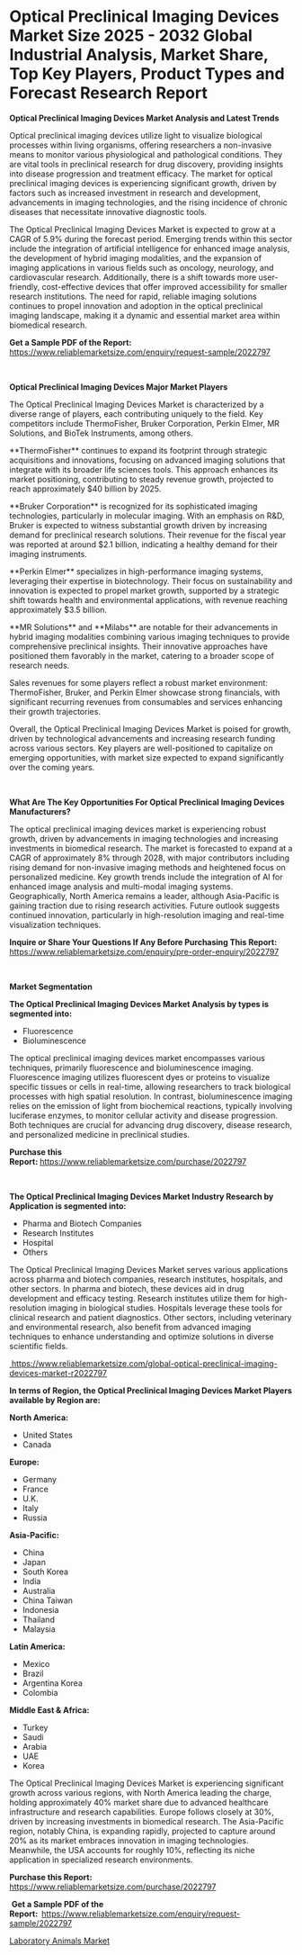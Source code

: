 <p><h1>Optical Preclinical Imaging Devices Market Size 2025 - 2032 Global Industrial Analysis, Market Share, Top Key Players, Product Types and Forecast Research Report</h1></p><p><strong>Optical Preclinical Imaging Devices Market Analysis and Latest Trends</strong></p>
<p><p>Optical preclinical imaging devices utilize light to visualize biological processes within living organisms, offering researchers a non-invasive means to monitor various physiological and pathological conditions. They are vital tools in preclinical research for drug discovery, providing insights into disease progression and treatment efficacy. The market for optical preclinical imaging devices is experiencing significant growth, driven by factors such as increased investment in research and development, advancements in imaging technologies, and the rising incidence of chronic diseases that necessitate innovative diagnostic tools.</p><p>The Optical Preclinical Imaging Devices Market is expected to grow at a CAGR of 5.9% during the forecast period. Emerging trends within this sector include the integration of artificial intelligence for enhanced image analysis, the development of hybrid imaging modalities, and the expansion of imaging applications in various fields such as oncology, neurology, and cardiovascular research. Additionally, there is a shift towards more user-friendly, cost-effective devices that offer improved accessibility for smaller research institutions. The need for rapid, reliable imaging solutions continues to propel innovation and adoption in the optical preclinical imaging landscape, making it a dynamic and essential market area within biomedical research.</p></p>
<p><strong>Get a Sample PDF of the Report:&nbsp;</strong> <a href="https://www.reliablemarketsize.com/enquiry/request-sample/2022797?utm_campaign=2317&utm_medium=2&utm_source=Github&utm_content=ia&utm_term=29032025&utm_id=optical-preclinical-imaging-devices">https://www.reliablemarketsize.com/enquiry/request-sample/2022797</a></p>
<p>&nbsp;</p>
<p><strong>Optical Preclinical Imaging Devices Major Market Players</strong></p>
<p><p>The Optical Preclinical Imaging Devices Market is characterized by a diverse range of players, each contributing uniquely to the field. Key competitors include ThermoFisher, Bruker Corporation, Perkin Elmer, MR Solutions, and BioTek Instruments, among others.</p><p>**ThermoFisher** continues to expand its footprint through strategic acquisitions and innovations, focusing on advanced imaging solutions that integrate with its broader life sciences tools. This approach enhances its market positioning, contributing to steady revenue growth, projected to reach approximately $40 billion by 2025.</p><p>**Bruker Corporation** is recognized for its sophisticated imaging technologies, particularly in molecular imaging. With an emphasis on R&D, Bruker is expected to witness substantial growth driven by increasing demand for preclinical research solutions. Their revenue for the fiscal year was reported at around $2.1 billion, indicating a healthy demand for their imaging instruments.</p><p>**Perkin Elmer** specializes in high-performance imaging systems, leveraging their expertise in biotechnology. Their focus on sustainability and innovation is expected to propel market growth, supported by a strategic shift towards health and environmental applications, with revenue reaching approximately $3.5 billion.</p><p>**MR Solutions** and **Milabs** are notable for their advancements in hybrid imaging modalities combining various imaging techniques to provide comprehensive preclinical insights. Their innovative approaches have positioned them favorably in the market, catering to a broader scope of research needs.</p><p>Sales revenues for some players reflect a robust market environment: ThermoFisher, Bruker, and Perkin Elmer showcase strong financials, with significant recurring revenues from consumables and services enhancing their growth trajectories.</p><p>Overall, the Optical Preclinical Imaging Devices Market is poised for growth, driven by technological advancements and increasing research funding across various sectors. Key players are well-positioned to capitalize on emerging opportunities, with market size expected to expand significantly over the coming years.</p></p>
<p>&nbsp;</p>
<p><strong>What Are The Key Opportunities For Optical Preclinical Imaging Devices Manufacturers?</strong></p>
<p><p>The optical preclinical imaging devices market is experiencing robust growth, driven by advancements in imaging technologies and increasing investments in biomedical research. The market is forecasted to expand at a CAGR of approximately 8% through 2028, with major contributors including rising demand for non-invasive imaging methods and heightened focus on personalized medicine. Key growth trends include the integration of AI for enhanced image analysis and multi-modal imaging systems. Geographically, North America remains a leader, although Asia-Pacific is gaining traction due to rising research activities. Future outlook suggests continued innovation, particularly in high-resolution imaging and real-time visualization techniques.</p></p>
<p><strong>Inquire or Share Your Questions If Any Before Purchasing This Report:</strong> <a href="https://www.reliablemarketsize.com/enquiry/pre-order-enquiry/2022797?utm_campaign=2317&utm_medium=2&utm_source=Github&utm_content=ia&utm_term=29032025&utm_id=optical-preclinical-imaging-devices">https://www.reliablemarketsize.com/enquiry/pre-order-enquiry/2022797</a></p>
<p>&nbsp;</p>
<p><strong>Market Segmentation</strong></p>
<p><strong>The Optical Preclinical Imaging Devices Market Analysis by types is segmented into:</strong></p>
<p><ul><li>Fluorescence</li><li>Bioluminescence</li></ul></p>
<p><p>The optical preclinical imaging devices market encompasses various techniques, primarily fluorescence and bioluminescence imaging. Fluorescence imaging utilizes fluorescent dyes or proteins to visualize specific tissues or cells in real-time, allowing researchers to track biological processes with high spatial resolution. In contrast, bioluminescence imaging relies on the emission of light from biochemical reactions, typically involving luciferase enzymes, to monitor cellular activity and disease progression. Both techniques are crucial for advancing drug discovery, disease research, and personalized medicine in preclinical studies.</p></p>
<p><strong>Purchase this Report:&nbsp;</strong><a href="https://www.reliablemarketsize.com/purchase/2022797?utm_campaign=2317&utm_medium=2&utm_source=Github&utm_content=ia&utm_term=29032025&utm_id=optical-preclinical-imaging-devices">https://www.reliablemarketsize.com/purchase/2022797</a></p>
<p>&nbsp;</p>
<p><strong>The Optical Preclinical Imaging Devices Market Industry Research by Application is segmented into:</strong></p>
<p><ul><li>Pharma and Biotech Companies</li><li>Research Institutes</li><li>Hospital</li><li>Others</li></ul></p>
<p><p>The Optical Preclinical Imaging Devices Market serves various applications across pharma and biotech companies, research institutes, hospitals, and other sectors. In pharma and biotech, these devices aid in drug development and efficacy testing. Research institutes utilize them for high-resolution imaging in biological studies. Hospitals leverage these tools for clinical research and patient diagnostics. Other sectors, including veterinary and environmental research, also benefit from advanced imaging techniques to enhance understanding and optimize solutions in diverse scientific fields.</p></p>
<p><a href="https://www.reliablemarketsize.com/global-optical-preclinical-imaging-devices-market-r2022797?utm_campaign=2317&utm_medium=2&utm_source=Github&utm_content=ia&utm_term=29032025&utm_id=optical-preclinical-imaging-devices">&nbsp;https://www.reliablemarketsize.com/global-optical-preclinical-imaging-devices-market-r2022797</a></p>
<p><strong>In terms of Region, the Optical Preclinical Imaging Devices Market Players available by Region are:</strong></p>
<p>
    <p> <strong> North America: </strong>
        <ul>
            <li>United States</li>
            <li>Canada</li>
        </ul>
        </p> 
    <p> <strong> Europe: </strong>
        <ul>
            <li>Germany</li>
            <li>France</li>
            <li>U.K.</li>
            <li>Italy</li>
            <li>Russia</li>
        </ul>
        </p> 
    <p> <strong> Asia-Pacific: </strong>
        <ul>
            <li>China</li>
            <li>Japan</li>
            <li>South Korea</li>
            <li>India</li>
            <li>Australia</li>
            <li>China Taiwan</li>
            <li>Indonesia</li>
            <li>Thailand</li>
            <li>Malaysia</li>
        </ul>
        </p> 
    <p> <strong> Latin America: </strong>
        <ul>
            <li>Mexico</li>
            <li>Brazil</li>
            <li>Argentina Korea</li>
            <li>Colombia</li>
        </ul>
        </p> 
    <p> <strong> Middle East & Africa: </strong>
        <ul>
            <li>Turkey</li>
            <li>Saudi</li>
            <li>Arabia</li>
            <li>UAE</li>
            <li>Korea</li>
        </ul>
    </p>
    </p>
<p><p>The Optical Preclinical Imaging Devices Market is experiencing significant growth across various regions, with North America leading the charge, holding approximately 40% market share due to advanced healthcare infrastructure and research capabilities. Europe follows closely at 30%, driven by increasing investments in biomedical research. The Asia-Pacific region, notably China, is expanding rapidly, projected to capture around 20% as its market embraces innovation in imaging technologies. Meanwhile, the USA accounts for roughly 10%, reflecting its niche application in specialized research environments.</p></p>
<p><strong>Purchase this Report: </strong><a href="https://www.reliablemarketsize.com/purchase/2022797?utm_campaign=2317&utm_medium=2&utm_source=Github&utm_content=ia&utm_term=29032025&utm_id=optical-preclinical-imaging-devices">https://www.reliablemarketsize.com/purchase/2022797</a></p>
<p>&nbsp;<strong>Get a Sample PDF of the Report:&nbsp;&nbsp;</strong><a href="https://www.reliablemarketsize.com/enquiry/request-sample/2022797?utm_campaign=2317&utm_medium=2&utm_source=Github&utm_content=ia&utm_term=29032025&utm_id=optical-preclinical-imaging-devices">https://www.reliablemarketsize.com/enquiry/request-sample/2022797</a></p>
<p><strong></strong></p>
<p><p><a href="https://github.com/rodinayygacklezi/Market-Research-Report-List-1/blob/main/laboratory-animals-market.md?utm_campaign=2317&utm_medium=2&utm_source=Github&utm_content=ia&utm_term=29032025&utm_id=optical-preclinical-imaging-devices">Laboratory Animals Market</a></p></p>
